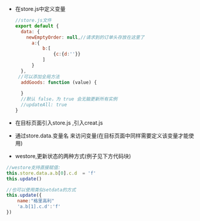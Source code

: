 - 在store.js中定义变量

  ```javascript
  //store.js文件
  export default {
    data: {
      newEmptyOrder: null,//请求到的订单头存放在这里了
        a:{
            b:[
                {c:{d:''}}
            ]
        }
    },
   //可以添加全局方法
    addGoods: function (value) {
      
    }
    //默认 false，为 true 会无脑更新所有实例
    //updateAll: true
  }
  ```

  

- 在目标页面引入store.js ,引入creat.js


- 通过store.data.变量名 来访问变量(在目标页面中同样需要定义该变量才能使用)
- westore,更新状态的两种方式(例子见下方代码块)

```javascript
//westore支持直接赋值:
this.store.data.a.b[0].c.d  = 'f'
this.update()

//也可以使用类似setdata的方式
this.update({
    name:"格里高利"
    'a.b[1].c.d':'f'
})
```


